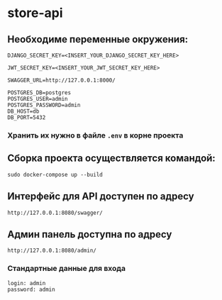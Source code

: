 # store-api

## Необходиме переменные окружения:
```
DJANGO_SECRET_KEY=<INSERT_YOUR_DJANGO_SECRET_KEY_HERE>

JWT_SECRET_KEY=<INSERT_YOUR_JWT_SECRET_KEY_HERE>

SWAGGER_URL=http://127.0.0.1:8000/

POSTGRES_DB=postgres
POSTGRES_USER=admin
POSTGRES_PASSWORD=admin
DB_HOST=db
DB_PORT=5432
```

### Хранить их нужно в файле `.env` в корне проекта

## Сборка проекта осуществляется командой:
```sudo docker-compose up --build```

## Интерфейс для API доступен по адресу
`http://127.0.0.1:8080/swagger/`


## Админ панель доступна по адресу
`http://127.0.0.1:8080/admin/`

### Стандартные данные для входа
```
login: admin
password: admin
```
